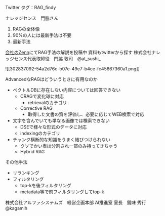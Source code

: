 Twitter タグ：RAG_findy

ナレッジセンス　門脇さん
1. RAGの全体像
2. 90%の人には最新手法は不要
3. 最新手法

[会社のZenn](https://zenn.dev/p/knowledgesense)にてRAG手法の解説を投稿中
資料もtwitterから探す
株式会社ナレッジセンス代表取締役　門脇 敦司　@at_sushi_

![[302837092-54a2d76c-b07e-49e7-b4ce-fc45667360a1.png]]


AdvancedなRAGはどういうときに有用なのか
- ベクトルDBに存在しない内容については回答できない
	- CRAGで変化球に対応
		- retrievalのカテゴリ
	- Corrective RAG
		- 取得した文書の質を評価し、必要に応じてWEB検索で対応
- 文字を含んでいても単なる画像では検索できない
	- DSEで様々な形式のデータに対応
	- indexingのカテゴリ
- チャンク横断的な知識をうまく結びつけられない
	- クソでかい表は分割され一部のみ持ってきちゃう
	- Hybrid RAG


その他手法
- リランキング
- フィルタリング
	- top-kを後フィルタリング
	- metadata等で前フィルタリングしてtop-k





株式会社アルファシステムズ　経営企画本部 AI推進室 室長　鏡味 秀行　@kagamih
